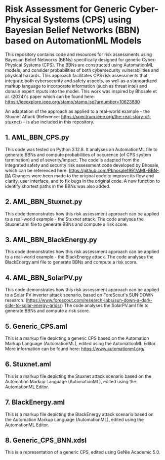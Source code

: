 # Risk Assessment for Generic Cyber-Physical Systems (CPS) using Bayesian Belief Networks (BBN) based on AutomationML Models

This repository contains code and resources for risk assessments using Bayesian Belief Networks (BBNs) specifically designed for generic Cyber-Physical Systems (CPS). The BBNs are constructed using AutomationML models, and consider probabilities of both cybersecurity vulnerabilities and physical hazards. This approach facilitates CPS risk assessments that integrate both cybersecurity and safety aspects, as well as a standardized markup language to incorporate information (such as threat intel) and domain expert inputs into the model. This work was inspired by Bhosale et al. (2024)'s paper which can be found here: https://ieeexplore.ieee.org/stamp/stamp.jsp?arnumber=10623880

An adaptation of the approach as applied to a real-world example - the Stuxnet Attack (Reference: https://spectrum.ieee.org/the-real-story-of-stuxnet) - is also included in this repository.


## 1. AML_BBN_CPS.py
This code was tested on Python 3.12.8. It analyses an AutomationML file to generate BBNs and compute probabilities of occurence (of CPS system termination) and of severity/impact. The code is adapted from the integrated safety and security risk assessment code developed by Bhosale, which can be referenced here: https://github.com/Pbhosale1991/AML-BBN-RA Changes were been made to the original code to improve its flow and clarity, user interface, and to fix bugs in the original code. A new function to identify shortest paths in the BBNs was also added.

## 2. AML_BBN_Stuxnet.py
This code demonstrates how this risk assessment approach can be applied to a real-world example - the Stuxnet attack. The code analyses the Stuxnet.aml file to generate BBNs and compute a risk score.

## 3. AML_BBN_BlackEnergy.py
This code demonstrates how this risk assessment approach can be applied to a real-world example - the BlackEnergy attack. The code analyses the BlackEnergy.aml file to generate BBNs and compute a risk score.

## 4. AML_BBN_SolarPV.py
This code demonstrates how this risk assessment approach can be applied to a Solar PV inverter attack scenario, based on ForeScout's SUN:DOWN research. (https://www.forescout.com/research-labs/sun-down-a-dark-side-to-solar-energy-grids/) The code analyses the SolarPV.aml file to generate BBNs and compute a risk score.

## 5. Generic_CPS.aml
This is a markup file depicting a generic CPS based on the Automation Markup Language (AutomationML), edited using the AutomationML Editor. More information can be found here: https://www.automationml.org/

## 6. Stuxnet.aml
This is a markup file depicting the Stuxnet attack scenario based on the Automation Markup Language (AutomationML), edited using the AutomationML Editor.

## 7. BlackEnergy.aml
This is a markup file depicting the BlackEnergy attack scenario based on the Automation Markup Language (AutomationML), edited using the AutomationML Editor.

## 8. Generic_CPS_BNN.xdsl
This is a representation of a generic CPS, edited using GeNIe Academic 5.0.
